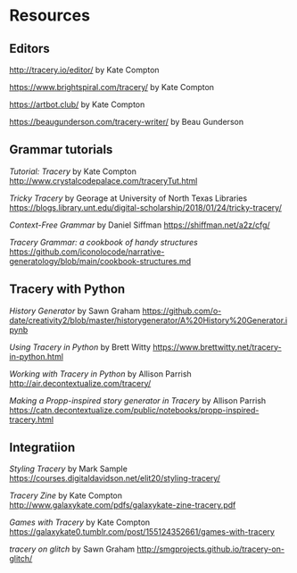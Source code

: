 # Resources

## Editors

http://tracery.io/editor/ by Kate Compton

https://www.brightspiral.com/tracery/ by Kate Compton

https://artbot.club/ by Kate Compton

https://beaugunderson.com/tracery-writer/ by Beau Gunderson

## Grammar tutorials

*Tutorial: Tracery* by Kate Compton
http://www.crystalcodepalace.com/traceryTut.html

*Tricky Tracery* by Georage at University of North Texas Libraries
https://blogs.library.unt.edu/digital-scholarship/2018/01/24/tricky-tracery/

*Context-Free Grammar* by Daniel Siffman
https://shiffman.net/a2z/cfg/

*Tracery Grammar: a cookbook of handy structures*
https://github.com/iconolocode/narrative-generatology/blob/main/cookbook-structures.md

## Tracery with Python
*History Generator* by Sawn Graham
https://github.com/o-date/creativity2/blob/master/historygenerator/A%20History%20Generator.ipynb

*Using Tracery in Python* by Brett Witty
https://www.brettwitty.net/tracery-in-python.html

*Working with Tracery in Python* by Allison Parrish
http://air.decontextualize.com/tracery/

*Making a Propp-inspired story generator in Tracery* by Allison Parrish
https://catn.decontextualize.com/public/notebooks/propp-inspired-tracery.html

## Integratiion

*Styling Tracery* by Mark Sample
https://courses.digitaldavidson.net/elit20/styling-tracery/

*Tracery Zine* by Kate Compton
http://www.galaxykate.com/pdfs/galaxykate-zine-tracery.pdf

*Games with Tracery* by Kate Compton
https://galaxykate0.tumblr.com/post/155124352661/games-with-tracery

*tracery on glitch* by Sawn Graham
http://smgprojects.github.io/tracery-on-glitch/


